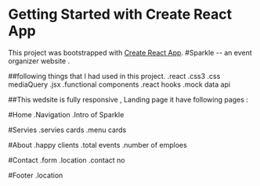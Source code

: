 # Getting Started with Create React App

This project was bootstrapped with [Create React App](https://github.com/facebook/create-react-app).
#Sparkle -- an event organizer website .

##following things that I had used in this project.
.react
.css3
.css mediaQuery
.jsx
.functional components
.react hooks
.mock data api

##This wedsite is fully responsive ,  Landing page it have following pages :

#Home
.Navigation
.Intro of Sparkle 

#Servies
.servies cards
.menu cards

#About
.happy clients
.total events
.number of emploes

#Contact
.form
.location
.contact no

#Footer
.location


